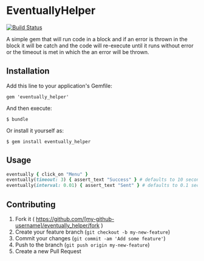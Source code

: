 # EventuallyHelper

[![Build Status](https://travis-ci.org/justinrolston/eventually_helper.svg?branch=master)](https://travis-ci.org/justinrolston/eventually_helper)


A simple gem that will run code in a block and if an error is thrown in the block it will be catch and the code will re-execute until it runs without error or the timeout is met in which the an error will be thrown.

## Installation

Add this line to your application's Gemfile:

    gem 'eventually_helper'

And then execute:

    $ bundle

Or install it yourself as:

    $ gem install eventually_helper

## Usage

```ruby
eventually { click_on "Menu" }
eventually(timeout: 3) { assert_text "Success" } # defaults to 10 seconds
eventually(interval: 0.01) { assert_text "Sent" } # defaults to 0.1 seconds
```

## Contributing

1. Fork it ( https://github.com/[my-github-username]/eventually_helper/fork )
2. Create your feature branch (`git checkout -b my-new-feature`)
3. Commit your changes (`git commit -am 'Add some feature'`)
4. Push to the branch (`git push origin my-new-feature`)
5. Create a new Pull Request
